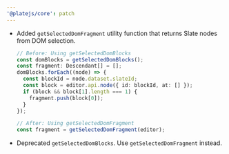 ```yaml
---
'@platejs/core': patch
---
```


- Added `getSelectedDomFragment` utility function that returns Slate nodes from DOM selection.
  
  ```ts
  // Before: Using getSelectedDomBlocks
  const domBlocks = getSelectedDomBlocks();
  const fragment: Descendant[] = [];
  domBlocks.forEach((node) => {
    const blockId = node.dataset.slateId;
    const block = editor.api.node({ id: blockId, at: [] });
    if (block && block[1].length === 1) {
      fragment.push(block[0]);
    }
  });
  
  // After: Using getSelectedDomFragment
  const fragment = getSelectedDomFragment(editor);
  ```

- Deprecated `getSelectedDomBlocks`. Use `getSelectedDomFragment` instead.